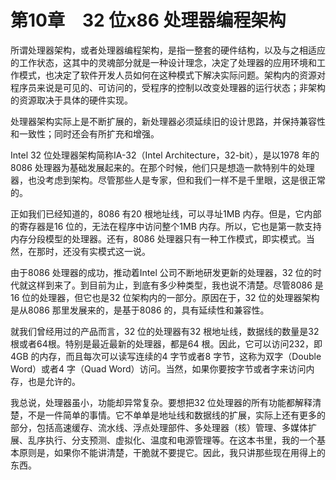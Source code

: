    

# 第10章　32 位x86 处理器编程架构

所谓处理器架构，或者处理器编程架构，是指一整套的硬件结构，以及与之相适应的工作状态，这其中的灵魂部分就是一种设计理念，决定了处理器的应用环境和工作模式，也决定了软件开发人员如何在这种模式下解决实际问题。架构内的资源对程序员来说是可见的、可访问的，受程序的控制以改变处理器的运行状态；非架构的资源取决于具体的硬件实现。

处理器架构实际上是不断扩展的，新处理器必须延续旧的设计思路，并保持兼容性和一致性；同时还会有所扩充和增强。

Intel 32 位处理器架构简称IA-32（Intel Architecture，32-bit），是以1978 年的8086 处理器为基础发展起来的。在那个时候，他们只是想造一款特别牛的处理器，也没考虑到架构。尽管那些人是专家，但和我们一样不是千里眼，这是很正常的。

正如我们已经知道的，8086 有20 根地址线，可以寻址1MB 内存。但是，它内部的寄存器是16 位的，无法在程序中访问整个1MB 内存。所以，它也是第一款支持内存分段模型的处理器。还有，8086 处理器只有一种工作模式，即实模式。当然，在那时，还没有实模式这一说。

由于8086 处理器的成功，推动着Intel 公司不断地研发更新的处理器，32 位的时代就这样到来了。到目前为止，到底有多少种类型，我也说不清楚。尽管8086 是16 位的处理器，但它也是32 位架构内的一部分。原因在于，32 位的处理器架构是从8086 那里发展来的，是基于8086 的，具有延续性和兼容性。

就我们曾经用过的产品而言，32 位的处理器有32 根地址线，数据线的数量是32 根或者64根。特别是最近最新的处理器，都是64 根。因此，它可以访问232，即4GB 的内存，而且每次可以读写连续的4 字节或者8 字节，这称为双字（Double Word）或者4 字（Quad Word）访问。当然，如果你要按字节或者字来访问内存，也是允许的。

我总说，处理器虽小，功能却异常复杂。要想把32 位处理器的所有功能都解释清楚，不是一件简单的事情。它不单单是地址线和数据线的扩展，实际上还有更多的部分，包括高速缓存、流水线、浮点处理部件、多处理器（核）管理、多媒体扩展、乱序执行、分支预测、虚拟化、温度和电源管理等。在这本书里，我的一个基本原则是，如果你不能讲清楚，干脆就不要提它。因此，我只讲那些现在用得上的东西。